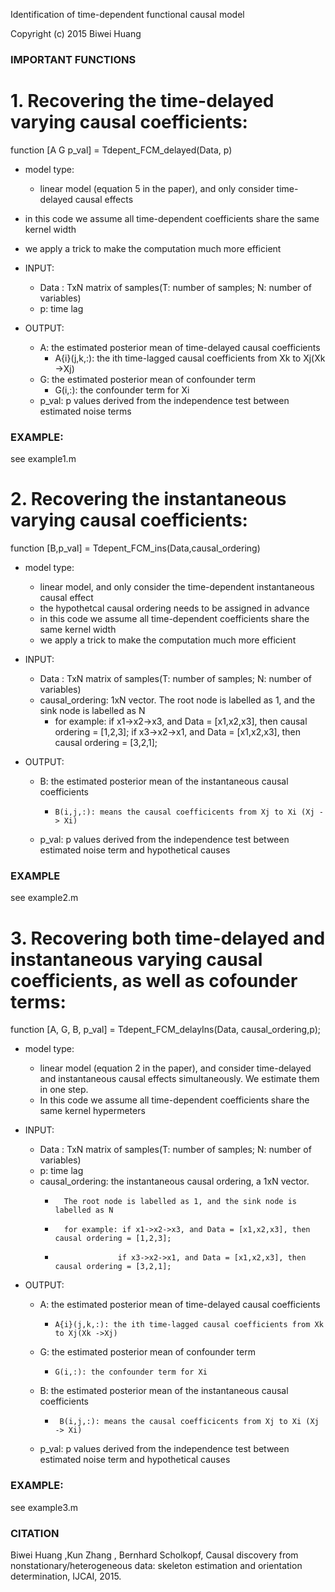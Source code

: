 Identification of time-dependent functional causal model

Copyright (c) 2015 Biwei Huang


### IMPORTANT FUNCTIONS

# 1. Recovering the time-delayed varying causal coefficients:

function [A G p_val] = Tdepent_FCM_delayed(Data, p)

* model type: 
   *  linear model (equation 5 in the paper), and only consider time-delayed causal effects

* in this code we assume all time-dependent coefficients share the same kernel width
* we apply a trick to make the computation much more efficient

* INPUT:
  * Data : TxN matrix of samples(T: number of samples; N: number of variables)
  * p: time lag

* OUTPUT:
  * A: the estimated posterior mean of time-delayed causal coefficients
     *    A{i}(j,k,:): the ith time-lagged causal coefficients from Xk to Xj(Xk ->Xj)
  * G: the estimated posterior mean of confounder term
     *    G(i,:): the confounder term for Xi
  *  p_val: p values derived from the independence test between estimated noise terms


### EXAMPLE:

see example1.m




# 2. Recovering the instantaneous varying causal coefficients:

function [B,p_val] = Tdepent_FCM_ins(Data,causal_ordering)

* model type: 
  * linear model, and only consider the time-dependent instantaneous causal effect 
  * the hypothetcal causal ordering needs to be assigned in advance
  * in this code we assume all time-dependent coefficients share the same kernel width
  * we apply a trick to make the computation much more efficient

* INPUT:
  * Data : TxN matrix of samples(T: number of samples; N: number of variables)
  * causal_ordering:   1xN vector. The root node is labelled as 1, and the sink node is labelled as N
     *  for example: if x1->x2->x3, and Data = [x1,x2,x3], then causal ordering = [1,2,3];
                    if x3->x2->x1, and Data = [x1,x2,x3], then causal ordering = [3,2,1];

* OUTPUT:
  *   B: the estimated posterior mean of the instantaneous causal coefficients
      *     B(i,j,:): means the causal coefficicents from Xj to Xi (Xj -> Xi)
  *  p_val: p values derived from the independence test between estimated noise term and hypothetical causes


### EXAMPLE

 see example2.m




# 3. Recovering both time-delayed and instantaneous varying causal coefficients, as well as cofounder terms:

function [A, G, B, p_val] = Tdepent_FCM_delayIns(Data, causal_ordering,p);

* model type:
  *  linear model (equation 2 in the paper), and consider time-delayed and instantaneous causal effects simultaneously. We estimate them in one step.
  * In this code we assume all time-dependent coefficients share the same kernel hypermeters

* INPUT:
  *  Data : TxN matrix of samples(T: number of samples; N: number of variables)
  *  p: time lag
  *  causal_ordering:  the instantaneous causal ordering, a 1xN vector. 
     *       The root node is labelled as 1, and the sink node is labelled as N
     *       for example: if x1->x2->x3, and Data = [x1,x2,x3], then causal ordering = [1,2,3];
     *                   if x3->x2->x1, and Data = [x1,x2,x3], then causal ordering = [3,2,1];


* OUTPUT:
   *   A: the estimated posterior mean of time-delayed causal coefficients
       *     A{i}(j,k,:): the ith time-lagged causal coefficients from Xk to Xj(Xk ->Xj)
   *   G: the estimated posterior mean of confounder term
       *     G(i,:): the confounder term for Xi
   *   B: the estimated posterior mean of the instantaneous causal coefficients
       *      B(i,j,:): means the causal coefficicents from Xj to Xi (Xj -> Xi)
   *  p_val: p values derived from the independence test between estimated noise term and hypothetical causes


### EXAMPLE:

see example3.m


### CITATION
	
Biwei Huang ,Kun Zhang , Bernhard Scholkopf, Causal discovery from nonstationary/heterogeneous data: skeleton estimation and orientation determination, IJCAI, 2015.
